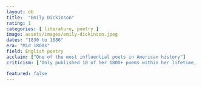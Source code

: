 ```yaml
---
layout: db
title:  "Emily Dickinson"
rating: 1
categories: [ literature, poetry ]
image: assets/images/emily-dickinson.jpeg
dates: "1830 to 1886"
era: "Mid 1800s"
field: English poetry
acclaim: ["One of the most influential poets in American history"]
criticism: ['Only published 10 of her 1800+ poems within her lifetime, and these were altered to conform to contemporary styles', 'Posthumously-published poems were censored to remove the name "Susan"', 'From writer Andrew Lang: "If poetry is to exist at all, it really must have form and grammar, and must rhyme when it professes to rhyme."']

featured: false
---
```


